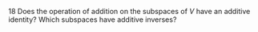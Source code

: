 18 Does the operation of addition on the subspaces of $V$ have an additive identity? Which subspaces have additive inverses?
